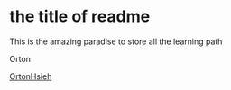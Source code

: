 # the title of readme

This is the amazing paradise to store all the learning path

Orton

[OrtonHsieh](https://www.instagram.com/orton__hsieh/)

